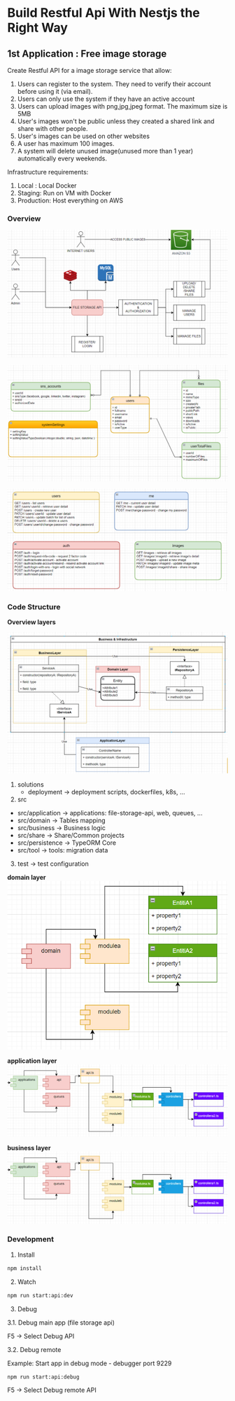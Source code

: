 # Build Restful Api With Nestjs the Right Way

## 1st Application : Free image storage

Create Restful API for a image storage service that allow:

1. Users can register to the system. They need to verify their account before using it (via email).
2. Users can only use the system if they have an active account
3. Users can upload images with png,jpg,jpeg format. The maximum size is 5MB
4. User's images won't be public unless they created a shared link and share with other people.
5. User's images can be used on other websites
6. A user has maximum 100 images.
7. A system will delete unused image(unused more than 1 year) automatically every weekends.

Infrastructure requirements:

1. Local : Local Docker
2. Staging: Run on VM with Docker
3. Production: Host everything on AWS

### Overview

![File Storage API](./documents/file-storage-api.png)

![File Storage API Entities](./documents/file-storage-api-entities.png)

![File Storage API Endpoints](./documents/file-storage-api-endpoints.png)

### Code Structure

**Overview layers**

![File Storage API clean architecture layer](./documents/file-storage-api-clean-architecture.png)

1. solutions
   - deployment -> deployment scripts, dockerfiles, k8s, ...
2. src

- src/application -> applications: file-storage-api, web, queues, ...
- src/domain -> Tables mapping
- src/business -> Business logic
- src/share -> Share/Common projects
- src/persistence -> TypeORM Core
- src/tool -> tools: migration data

3. test -> test configuration

**domain layer**
![File Storage API business layer](./documents/file-storage-api-domain-layer.png)

**application layer**
![File Storage API application layer](./documents/file-storage-api-application-layer.png)

**business layer**
![File Storage API business layer](./documents/file-storage-api-application-layer.png)

### Development

1. Install

```bash
npm install
```

2. Watch

```bash
npm run start:api:dev
```

3. Debug

3.1. Debug main app (file storage api)

F5 -> Select Debug API

3.2. Debug remote

Example: Start app in debug mode - debugger port 9229

```bash
npm run start:api:debug
```

F5 -> Select Debug remote API
